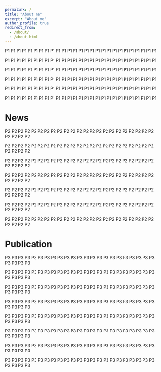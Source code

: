 ```yaml
---
permalink: /
title: "About me"
excerpt: "About me"
author_profile: true
redirect_from: 
  - /about/
  - /about.html
---
```


P1 P1 P1 P1 P1 P1 P1 P1 P1 P1 P1 P1 P1 P1 P1 P1 P1 P1 P1 P1 P1 P1 P1 P1 P1 P1 P1 

P1 P1 P1 P1 P1 P1 P1 P1 P1 P1 P1 P1 P1 P1 P1 P1 P1 P1 P1 P1 P1 P1 P1 P1 P1 P1 P1 

P1 P1 P1 P1 P1 P1 P1 P1 P1 P1 P1 P1 P1 P1 P1 P1 P1 P1 P1 P1 P1 P1 P1 P1 P1 P1 P1 

P1 P1 P1 P1 P1 P1 P1 P1 P1 P1 P1 P1 P1 P1 P1 P1 P1 P1 P1 P1 P1 P1 P1 P1 P1 P1 P1 

P1 P1 P1 P1 P1 P1 P1 P1 P1 P1 P1 P1 P1 P1 P1 P1 P1 P1 P1 P1 P1 P1 P1 P1 P1 P1 P1 

P1 P1 P1 P1 P1 P1 P1 P1 P1 P1 P1 P1 P1 P1 P1 P1 P1 P1 P1 P1 P1 P1 P1 P1 P1 P1 P1 



News 
======
P2 P2 P2 P2 P2 P2 P2 P2 P2 P2 P2 P2 P2 P2 P2 P2 P2 P2 P2 P2 P2 P2 P2 P2 P2 P2 P2

P2 P2 P2 P2 P2 P2 P2 P2 P2 P2 P2 P2 P2 P2 P2 P2 P2 P2 P2 P2 P2 P2 P2 P2 P2 P2 P2

P2 P2 P2 P2 P2 P2 P2 P2 P2 P2 P2 P2 P2 P2 P2 P2 P2 P2 P2 P2 P2 P2 P2 P2 P2 P2 P2

P2 P2 P2 P2 P2 P2 P2 P2 P2 P2 P2 P2 P2 P2 P2 P2 P2 P2 P2 P2 P2 P2 P2 P2 P2 P2 P2

P2 P2 P2 P2 P2 P2 P2 P2 P2 P2 P2 P2 P2 P2 P2 P2 P2 P2 P2 P2 P2 P2 P2 P2 P2 P2 P2

P2 P2 P2 P2 P2 P2 P2 P2 P2 P2 P2 P2 P2 P2 P2 P2 P2 P2 P2 P2 P2 P2 P2 P2 P2 P2 P2

P2 P2 P2 P2 P2 P2 P2 P2 P2 P2 P2 P2 P2 P2 P2 P2 P2 P2 P2 P2 P2 P2 P2 P2 P2 P2 P2


Publication
======
P3 P3 P3 P3 P3 P3 P3 P3 P3 P3 P3 P3 P3 P3 P3 P3 P3 P3 P3 P3 P3 P3 P3 P3 P3 P3 P3 

P3 P3 P3 P3 P3 P3 P3 P3 P3 P3 P3 P3 P3 P3 P3 P3 P3 P3 P3 P3 P3 P3 P3 P3 P3 P3 P3 

P3 P3 P3 P3 P3 P3 P3 P3 P3 P3 P3 P3 P3 P3 P3 P3 P3 P3 P3 P3 P3 P3 P3 P3 P3 P3 P3 

P3 P3 P3 P3 P3 P3 P3 P3 P3 P3 P3 P3 P3 P3 P3 P3 P3 P3 P3 P3 P3 P3 P3 P3 P3 P3 P3 

P3 P3 P3 P3 P3 P3 P3 P3 P3 P3 P3 P3 P3 P3 P3 P3 P3 P3 P3 P3 P3 P3 P3 P3 P3 P3 P3 

P3 P3 P3 P3 P3 P3 P3 P3 P3 P3 P3 P3 P3 P3 P3 P3 P3 P3 P3 P3 P3 P3 P3 P3 P3 P3 P3 

P3 P3 P3 P3 P3 P3 P3 P3 P3 P3 P3 P3 P3 P3 P3 P3 P3 P3 P3 P3 P3 P3 P3 P3 P3 P3 P3 

P3 P3 P3 P3 P3 P3 P3 P3 P3 P3 P3 P3 P3 P3 P3 P3 P3 P3 P3 P3 P3 P3 P3 P3 P3 P3 P3 


